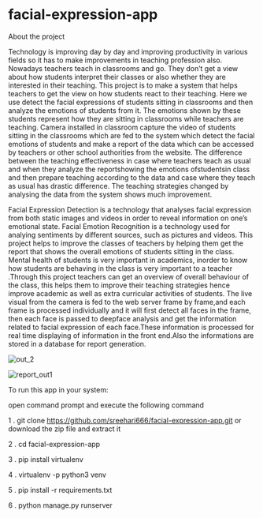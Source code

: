 ﻿# facial-expression-app
 
About the project

Technology is improving day by day and improving productivity in various fields so it has to make
improvements in teaching profession also. Nowadays teachers teach in classrooms and go. They don’t
get a view about how students interpret their classes or also whether they are interested in their teaching.
This project is to make a system that helps teachers to get the view on how students react to their teaching.
Here we use detect the facial expressions of students sitting in classrooms and then analyze the emotions
of students from it. The emotions shown by these students represent how they are sitting in classrooms
while teachers are teaching. Camera installed in classroom capture the video of students sitting in the
classrooms which are fed to the system which detect the facial emotions of students and make a report of
the data which can be accessed by teachers or other school authorities from the website.
The difference between the teaching effectiveness in case where teachers teach as usual and when they
analyze the reportshowing the emotions ofstudentsin class and then prepare teaching according to the data
and case where they teach as usual has drastic difference. The teaching strategies changed by analysing
the data from the system shows much improvement.

Facial Expression Detection is a technology that analyses facial expression from both static images and
videos in order to reveal information on one’s emotional state. Facial Emotion Recognition is a technology
used for analying sentiments by different sources, such as pictures and videos.
This project helps to improve the classes of teachers by helping them get the report that shows the overall
emotions of students sitting in the class. Mental health of students is very important in academics, inorder
to know how students are behaving in the class is very important to a teacher .Through this project teachers
can get an overview of overall behaviour of the class, this helps them to improve their teaching strategies
hence improve academic as well as extra curricular activities of students.
The live visual from the camera is fed to the web server frame by frame,and each frame is processed
individually and it will first detect all faces in the frame, then each face is passed to deepface analysis and
get the information related to facial expression of each face.These information is processed for real time
displaying of information in the front end.Also the informations are stored in a database for report
generation.

![out_2](https://user-images.githubusercontent.com/61986594/190860731-3490f503-f328-408f-ab19-9eebf2514449.png)






![report_out1](https://user-images.githubusercontent.com/61986594/190860746-4f685bb9-f46e-47ed-b9a1-6b1e52e9ee3e.png)

To run this app in your system:

open command prompt and execute the following command

1 . git clone https://github.com/sreehari666/facial-expression-app.git or download the zip file and extract it

2 . cd facial-expression-app

3 . pip install virtualenv

4 . virtualenv -p python3 venv

5 . pip install -r requirements.txt

6 . python manage.py runserver

